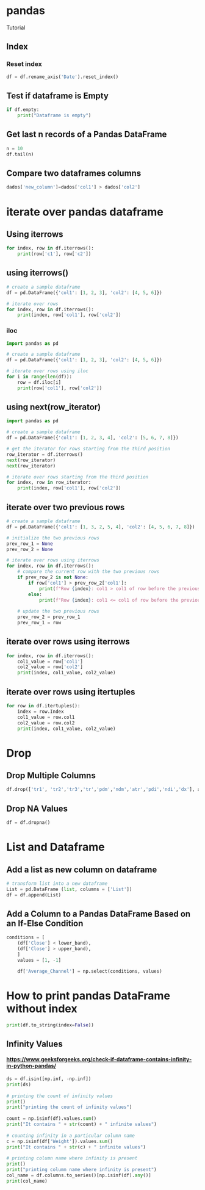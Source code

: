 # pandas
Tutorial

## Index
### Reset index 
```python
df = df.rename_axis('Date').reset_index()
```



## Test if dataframe is Empty
```python
if df.empty:
    print("Dataframe is empty")
```

    
## Get last n records of a Pandas DataFrame
```python
n = 10 
df.tail(n)
```

## Compare two dataframes columns 
```python
dados['new_column']=dados['col1'] > dados['col2']
```

# iterate over pandas dataframe
## Using iterrows
```python
for index, row in df.iterrows():
    print(row['c1'], row['c2'])
```    

## using iterrows()
```python
# create a sample dataframe
df = pd.DataFrame({'col1': [1, 2, 3], 'col2': [4, 5, 6]})

# iterate over rows
for index, row in df.iterrows():
    print(index, row['col1'], row['col2'])
```    

### iloc
```python
import pandas as pd

# create a sample dataframe
df = pd.DataFrame({'col1': [1, 2, 3], 'col2': [4, 5, 6]})

# iterate over rows using iloc
for i in range(len(df)):
    row = df.iloc[i]
    print(row['col1'], row['col2'])
``` 

## using next(row_iterator)
```python
import pandas as pd

# create a sample dataframe
df = pd.DataFrame({'col1': [1, 2, 3, 4], 'col2': [5, 6, 7, 8]})

# get the iterator for rows starting from the third position
row_iterator = df.iterrows()
next(row_iterator)
next(row_iterator)

# iterate over rows starting from the third position
for index, row in row_iterator:
    print(index, row['col1'], row['col2'])
```  

## iterate over two previous rows
```python
# create a sample dataframe
df = pd.DataFrame({'col1': [1, 3, 2, 5, 4], 'col2': [4, 5, 6, 7, 8]})

# initialize the two previous rows
prev_row_1 = None
prev_row_2 = None

# iterate over rows using iterrows
for index, row in df.iterrows():
    # compare the current row with the two previous rows
    if prev_row_2 is not None:
        if row['col1'] > prev_row_2['col1']:
            print(f"Row {index}: col1 > col1 of row before the previous row")
        else:
            print(f"Row {index}: col1 <= col1 of row before the previous row")
    
    # update the two previous rows
    prev_row_2 = prev_row_1
    prev_row_1 = row
```

## iterate over rows using iterrows
```python
for index, row in df.iterrows():
    col1_value = row['col1']
    col2_value = row['col2']
    print(index, col1_value, col2_value)
```
## iterate over rows using itertuples

```python
for row in df.itertuples():
    index = row.Index
    col1_value = row.col1
    col2_value = row.col2
    print(index, col1_value, col2_value)
```
# Drop

## Drop Multiple Columns
```python
df.drop(['tr1', 'tr2','tr3','tr','pdm','ndm','atr','pdi','ndi','dx'], axis=1,inplace=True)
```

## Drop NA Values
```python
df = df.dropna()
```

# List and Dataframe
## Add a list as new column on dataframe 
```python
# transform list into a new dataframe
List = pd.DataFrame (list, columns = ['List'])
df = df.append(List)
```

##  Add a Column to a Pandas DataFrame Based on an If-Else Condition
```python
conditions = [
    (df['Close'] < lower_band),
    (df['Close'] > upper_band),
    ]
    values = [1, -1]

    df['Average_Channel'] = np.select(conditions, values)
```    

# How to print pandas DataFrame without index
```python
print(df.to_string(index=False))
```    
##  Infinity Values
#### https://www.geeksforgeeks.org/check-if-dataframe-contains-infinity-in-python-pandas/

```python
ds = df.isin([np.inf, -np.inf])
print(ds)
  
# printing the count of infinity values
print()
print("printing the count of infinity values")
  
count = np.isinf(df).values.sum()
print("It contains " + str(count) + " infinite values")
  
# counting infinity in a particular column name
c = np.isinf(df['Weight']).values.sum()
print("It contains " + str(c) + " infinite values")
  
# printing column name where infinity is present
print()
print("printing column name where infinity is present")
col_name = df.columns.to_series()[np.isinf(df).any()]
print(col_name)
```  
